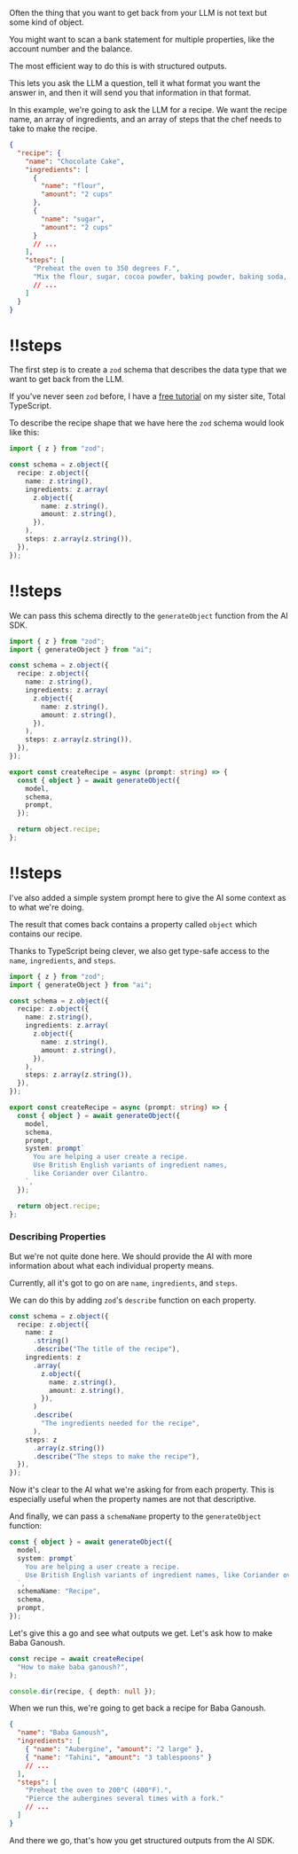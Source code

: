 Often the thing that you want to get back from your LLM is not text but some kind of object.

You might want to scan a bank statement for multiple properties, like the account number and the balance.

The most efficient way to do this is with structured outputs.

This lets you ask the LLM a question, tell it what format you want the answer in, and then it will send you that information in that format.

In this example, we're going to ask the LLM for a recipe. We want the recipe name, an array of ingredients, and an array of steps that the chef needs to take to make the recipe.

```json
{
  "recipe": {
    "name": "Chocolate Cake",
    "ingredients": [
      {
        "name": "flour",
        "amount": "2 cups"
      },
      {
        "name": "sugar",
        "amount": "2 cups"
      }
      // ...
    ],
    "steps": [
      "Preheat the oven to 350 degrees F.",
      "Mix the flour, sugar, cocoa powder, baking powder, baking soda, and salt in a large bowl."
      // ...
    ]
  }
}
```

<Scrollycoding>

# !!steps

The first step is to create a `zod` schema that describes the data type that we want to get back from the LLM.

If you've never seen `zod` before, I have a [free tutorial](https://www.totaltypescript.com/tutorials/zod) on my sister site, Total TypeScript.

To describe the recipe shape that we have here the `zod` schema would look like this:

```ts ! example.ts
import { z } from "zod";

const schema = z.object({
  recipe: z.object({
    name: z.string(),
    ingredients: z.array(
      z.object({
        name: z.string(),
        amount: z.string(),
      }),
    ),
    steps: z.array(z.string()),
  }),
});
```

# !!steps

We can pass this schema directly to the `generateObject` function from the AI SDK.

```ts ! example.ts
import { z } from "zod";
import { generateObject } from "ai";

const schema = z.object({
  recipe: z.object({
    name: z.string(),
    ingredients: z.array(
      z.object({
        name: z.string(),
        amount: z.string(),
      }),
    ),
    steps: z.array(z.string()),
  }),
});

export const createRecipe = async (prompt: string) => {
  const { object } = await generateObject({
    model,
    schema,
    prompt,
  });

  return object.recipe;
};
```

# !!steps

I've also added a simple system prompt here to give the AI some context as to what we're doing.

The result that comes back contains a property called `object` which contains our recipe.

Thanks to TypeScript being clever, we also get type-safe access to the `name`, `ingredients`, and `steps`.

```ts ! example.ts
import { z } from "zod";
import { generateObject } from "ai";

const schema = z.object({
  recipe: z.object({
    name: z.string(),
    ingredients: z.array(
      z.object({
        name: z.string(),
        amount: z.string(),
      }),
    ),
    steps: z.array(z.string()),
  }),
});

export const createRecipe = async (prompt: string) => {
  const { object } = await generateObject({
    model,
    schema,
    prompt,
    system: prompt`
      You are helping a user create a recipe.
      Use British English variants of ingredient names,
      like Coriander over Cilantro.
    `,
  });

  return object.recipe;
};
```

</Scrollycoding>

### Describing Properties

But we're not quite done here. We should provide the AI with more information about what each individual property means.

Currently, all it's got to go on are `name`, `ingredients`, and `steps`.

We can do this by adding `zod`'s `describe` function on each property.

```ts
const schema = z.object({
  recipe: z.object({
    name: z
      .string()
      .describe("The title of the recipe"),
    ingredients: z
      .array(
        z.object({
          name: z.string(),
          amount: z.string(),
        }),
      )
      .describe(
        "The ingredients needed for the recipe",
      ),
    steps: z
      .array(z.string())
      .describe("The steps to make the recipe"),
  }),
});
```

Now it's clear to the AI what we're asking for from each property. This is especially useful when the property names are not that descriptive.

And finally, we can pass a `schemaName` property to the `generateObject` function:

```ts
const { object } = await generateObject({
  model,
  system: prompt`
    You are helping a user create a recipe.
    Use British English variants of ingredient names, like Coriander over Cilantro.
  `,
  schemaName: "Recipe",
  schema,
  prompt,
});
```

Let's give this a go and see what outputs we get. Let's ask how to make Baba Ganoush.

```ts
const recipe = await createRecipe(
  "How to make baba ganoush?",
);

console.dir(recipe, { depth: null });
```

When we run this, we're going to get back a recipe for Baba Ganoush.

```json
{
  "name": "Baba Ganoush",
  "ingredients": [
    { "name": "Aubergine", "amount": "2 large" },
    { "name": "Tahini", "amount": "3 tablespoons" }
    // ...
  ],
  "steps": [
    "Preheat the oven to 200°C (400°F).",
    "Pierce the aubergines several times with a fork."
    // ...
  ]
}
```

And there we go, that's how you get structured outputs from the AI SDK.